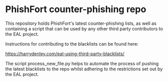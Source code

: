 # PhishFort counter-phishing repo
This repository holds PhishFort's latest counter-phishing lists, as well as
containing a script that can be used by any other third party contributors to
the EAL project.

Instructions for contributing to the blacklists can be found here:

https://harrydenley.com/eal-using-third-party-blacklists/

The script process_new_file.py helps to automate the process of pushing the latest blacklists
to the repo whilst adhering to the restrictions set out by the EAL project.
